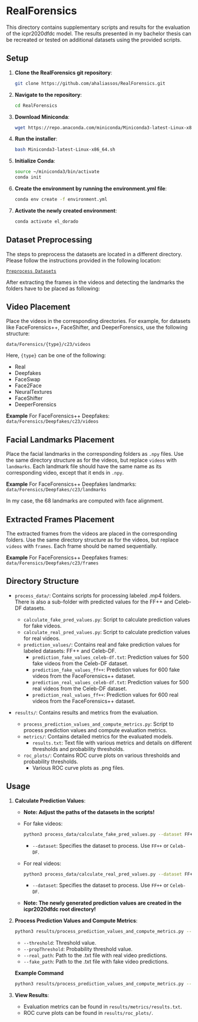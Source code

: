 # RealForensics

This directory contains supplementary scripts and results for the evaluation of the icpr2020dfdc model. 
The results presented in my bachelor thesis can be recreated or tested on additional datasets using the provided scripts.

## Setup

1. **Clone the RealForensics git repository**:
    ```sh
    git clone https://github.com/ahaliassos/RealForensics.git
    ```

2. **Navigate to the repository**:
    ```sh
    cd RealForensics
    ```

3. **Download Miniconda**:
    ```sh
    wget https://repo.anaconda.com/miniconda/Miniconda3-latest-Linux-x86_64.sh -O Miniconda3-latest-Linux-x86_64.sh
    ```

4. **Run the installer**:
    ```sh
    bash Miniconda3-latest-Linux-x86_64.sh
    ```

5. **Initialize Conda**:
    ```sh
    source ~/miniconda3/bin/activate
    conda init
    ```

6. **Create the environment by running the environment.yml file**:
    ```sh
    conda env create -f environment.yml
    ```

7. **Activate the newly created environment**:
    ```sh
    conda activate el_dorado
    ```

## Dataset Preprocessing

The steps to preprocess the datasets are located in a different directory. Please follow the instructions provided in the following location:

[`Preprocess Datasets`](../Datasets/preprocess_datasets)

After extracting the frames in the videos and detecting the landmarks the folders have to be placed as following:

## Video Placement

Place the videos in the corresponding directories. For example, for datasets like FaceForensics++, FaceShifter, and DeeperForensics, use the following structure:

`data/Forensics/{type}/c23/videos`

Here, `{type}` can be one of the following:
- Real
- Deepfakes
- FaceSwap
- Face2Face
- NeuralTextures
- FaceShifter
- DeeperForensics

**Example** For FaceForensics++ Deepfakes:
`data/Forensics/Deepfakes/c23/videos`

## Facial Landmarks Placement

Place the facial landmarks in the corresponding folders as `.npy` files. Use the same directory structure as for the videos, but replace `videos` with `landmarks`. Each landmark file should have the same name as its corresponding video, except that it ends in `.npy`.

**Example** For FaceForensics++ Deepfakes landmarks:
`data/Forensics/Deepfakes/c23/landmarks`

In my case, the 68 landmarks are computed with face alignment.

## Extracted Frames Placement

The extracted frames from the videos are placed in the corresponding folders. Use the same directory structure as for the videos, but replace `videos` with `frames`. Each frame should be named sequentially.

**Example** For FaceForensics++ Deepfakes frames:
`data/Forensics/Deepfakes/c23/frames`


## Directory Structure

- `process_data/`: Contains scripts for processing labeled .mp4 folders. There is also a sub-folder with predicted values for the FF++ and Celeb-DF datasets.
  - `calculate_fake_pred_values.py`: Script to calculate prediction values for fake videos.
  - `calculate_real_pred_values.py`: Script to calculate prediction values for real videos.
  - `prediction_values/`: Contains real and fake prediction values for labeled datasets: FF++ and Celeb-DF.
    - `prediction_fake_values_celeb-df.txt`: Prediction values for 500 fake videos from the Celeb-DF dataset.
    - `prediction_fake_values_ff++`: Prediction values for 600 fake videos from the FaceForensics++ dataset.
    - `prediction_real_values_celeb-df.txt`: Prediction values for 500 real videos from the Celeb-DF dataset.
    - `prediction_real_values_ff++`: Prediction values for 600 real videos from the FaceForensics++ dataset.

- `results/`: Contains results and metrics from the evaluation.
  - `process_prediction_values_and_compute_metrics.py`: Script to process prediction values and compute evaluation metrics.
  - `metrics/`: Contains detailed metrics for the evaluated models.
    - `results.txt`: Text file with various metrics and details on different thresholds and probability thresholds.
  - `roc_plots/`: Contains ROC curve plots on various thresholds and probability thresholds.
    - Various ROC curve plots as .png files.

## Usage

1. **Calculate Prediction Values**:
   
    - **Note: Adjust the paths of the datasets in the scripts!**
      
    - For fake videos:
        ```sh
        python3 process_data/calculate_fake_pred_values.py --dataset FF++
        ```
        - `--dataset`: Specifies the dataset to process. Use `FF++` or `Celeb-DF`.

    - For real videos:
        ```sh
        python3 process_data/calculate_real_pred_values.py --dataset FF++
        ```
        - `--dataset`: Specifies the dataset to process. Use `FF++` or `Celeb-DF`.
          
    - **Note: The newly generated prediction values are created in the icpr2020dfdc root directory!**

2. **Process Prediction Values and Compute Metrics**:
    ```sh
    python3 results/process_prediction_values_and_compute_metrics.py --threshold [value] --propThreshold [value] --real_path [path_to_real_predictions] --fake_path [path_to_fake_predictions]
    ```
    - `--threshold`: Threshold value.
    - `--propThreshold`: Probability threshold value.
    - `--real_path`: Path to the .txt file with real video predictions.
    - `--fake_path`: Path to the .txt file with fake video predictions.

   **Example Command**
   ```sh
   python3 results/process_prediction_values_and_compute_metrics.py --threshold 0 --propThreshold 0 --real_path prediction_real_values_ff++.txt --fake_path prediction_fake_values_ff++.txt
   ```

3. **View Results**:
    - Evaluation metrics can be found in `results/metrics/results.txt`.
    - ROC curve plots can be found in `results/roc_plots/`.

